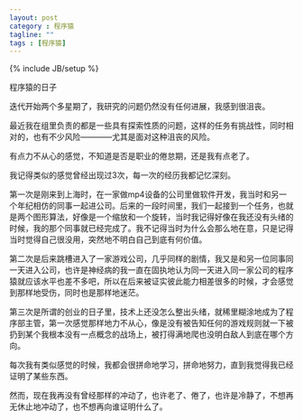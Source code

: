 ```yaml
---
layout: post
category : 程序猿
tagline: ""
tags : [程序猿]
---
```

{% include JB/setup %}


程序猿的日子


迭代开始两个多星期了，我研究的问题仍然没有任何进展，我感到很沮丧。

最近我在组里负责的都是一些具有探索性质的问题，这样的任务有挑战性，同时相对的，也有不少风险————尤其是面对这种沮丧的风险。

有点力不从心的感觉，不知道是否是职业的倦怠期，还是我有点老了。

我记得类似的感觉曾经出现过3次，每一次的经历我都记忆深刻。

第一次是刚来到上海时，在一家做mp4设备的公司里做软件开发，我当时和另一个年纪相仿的同事一起进公司。后来的一段时间里，我们一起接到一个任务，也就是两个图形算法，好像是一个缩放和一个旋转，当时我记得好像在我还没有头绪的时候，我的那个同事就已经完成了。我不记得当时为什么会那么地在意，只是记得当时觉得自己很没用，突然地不明白自己到底有何价值。

第二次是后来跳槽进入了一家游戏公司，几乎同样的剧情，我又是和另一位同事同一天进入公司，也许是神经病的我一直在固执地认为同一天进入同一家公司的程序猿就应该水平也差不多吧，所以在后来被证实彼此能力相差很多的时候，才会感觉到那样地受伤，同时也是那样地迷茫。

第三次是所谓的创业的日子里，技术上还没怎么整出头绪，就稀里糊涂地成为了程序部主管，第一次感觉那样地力不从心，像是没有被告知任何的游戏规则就一下被扔到某个我根本没有一点概念的战场上，被打得满地爬也没明白敌人到底在哪个方向。

每次我有类似感觉的时候，我都会很拼命地学习，拼命地努力，直到我觉得我已经证明了某些东西。

然而，现在我再没有曾经那样的冲动了，也许老了、倦了，也许是冷静了，不想再无休止地冲动了，也不想再向谁证明什么了。












